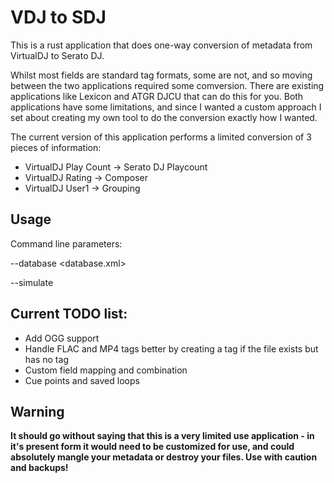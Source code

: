 # VDJ to SDJ

This is a rust application that does one-way conversion of metadata from VirtualDJ to Serato DJ.

Whilst most fields are standard tag formats, some are not, and so moving between the two applications required some comversion. There are existing applications like Lexicon and ATGR DJCU that can do this for you. Both applications have some limitations, and since I wanted a custom approach I set about creating my own tool to do the conversion exactly how I wanted.

The current version of this application performs a limited conversion of 3 pieces of information:

*   VirtualDJ Play Count → Serato DJ Playcount
*   VirtualDJ Rating → Composer
*   VirtualDJ User1 → Grouping

## Usage

Command line parameters:

--database <database.xml>

--simulate

## Current TODO list:

*   Add OGG support
*   Handle FLAC and MP4 tags better by creating a tag if the file exists but has no tag
*   Custom field mapping and combination
*   Cue points and saved loops

## Warning

**It should go without saying that this is a very limited use application - in it's present form it would need to be customized for use, and could absolutely mangle your metadata or destroy your files. Use with caution and backups!**
